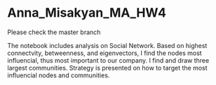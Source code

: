 # Anna_Misakyan_MA_HW4

Please check the master branch

The notebook includes analysis on Social Network. Based on highest connectvity, betweenness, and eigenvectors, I find the nodes most influencial, thus most important to our company. I find and draw three largest communities. Strategy is presented on how to target the most influencial nodes and communities.
